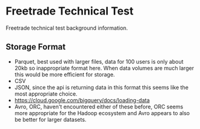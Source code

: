 # Freetrade Technical Test

Freetrade technical test background information.

## Storage Format

- Parquet, best used with larger files, data for 100 users is only about 20kb so inappropriate format here. When data volumes are much larger this would be more efficient for storage.
- CSV
- JSON, since the api is returning data in this format this seems like the most appropriate choice.
- <https://cloud.google.com/bigquery/docs/loading-data>
- Avro, ORC, haven't encountered either of these before, ORC seems more appropriate for the Hadoop ecosystem and Avro appears to also be better for larger datasets.
